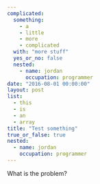 ```yaml
---
complicated:
  something:
    - a
    - little
    - more
    - complicated
  with: "more stuff"
  yes_or_no: false
  nested:
    - name: jordan
      occupation: programmer
date: "2016-08-01 00:00:00"
layout: post
list:
  - this
  - is
  - an
  - array
title: "Test something"
true_or_false: true
nested:
  - name: jordan
    occupation: programmer
---
```


What is the problem?